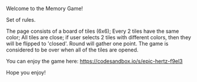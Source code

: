 Welcome to the Memory Game!

Set of rules.

The page consists of a board of tiles (6x6);
Every 2 tiles have the same color;
All tiles are close; if user selects 2 tiles with different colors, then they will be flipped to 'closed'. Round will gather one point.
The game is considered to be over when all of the tiles are opened.

You can enjoy the game here: https://codesandbox.io/s/epic-hertz-f9el3

Hope you enjoy!
